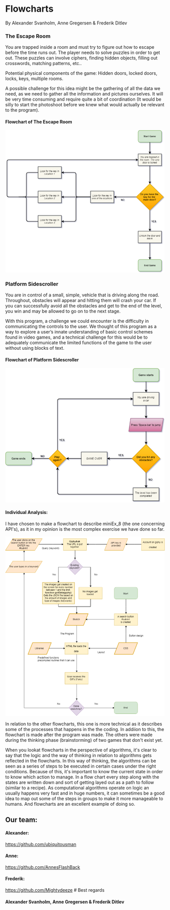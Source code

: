# Flowcharts
By Alexander Svanholm, Anne Gregersen & Frederik Ditlev

### The Escape Room

You are trapped inside a room and must try to figure out how to escape before the time runs out. The player needs to solve puzzles in order to get out. These puzzles can involve ciphers, finding hidden objects, filling out crosswords, matching patterns, etc..

Potential physical components of the game: Hidden doors, locked doors, locks, keys, multiple rooms.

A possible challenge for this idea might be the gathering of all the data we need, as we need to gather all the information and pictures ourselves. It will be very time consuming and require quite a bit of coordination (It would be silly to start the photoshoot before we knew what would actually be relevant to the program).

#### Flowchart of The Escape Room
![alt text](flowchart_escaperoom.png "ESCAPE")

### Platform Sidescroller

You are in control of a small, simple, vehicle that is driving along the road. Throughout, obstacles will appear and hitting them will crash your car. If you can successfully avoid all the obstacles and get to the end of the level, you win and may be allowed to go on to the next stage.

With this program, a challenge we could encounter is the difficulty in communicating the controls to the user. We thought of this program as a way to explore a user’s innate understanding of basic control schemes found in video games, and a technical challenge for this would be to adequately communicate the limited functions of the game to the user without using blocks of text.

#### Flowchart of Platform Sidescroller
![alt text](flowchart_sidescroller.png "DRIVE")

#### Individual Analysis:

I have chosen to make a flowchart to describe miniEx_8 (the one concerning API's), as it in my opinion is the most complex exercise we have done so far. 

![alt text](Mini_ex9.png "Gifter")

In relation to the other flowcharts, this one is more technical as it describes some of the processes that happens in the the coding. In addiion to this, the flowchart is made after the program was made. The others were made during the thinking phase (brainstorming) of two games that don't exist yet.

When you lookat flowcharts in the perspective of algorithms, it's clear to say that the logic and the way of thinking in relation to algorithms gets reflected in the flowcharts. In this way of thinking, the algorithms can be seen as a series of steps to be executed in certain cases under the right conditions. Because of this, it's important to know the current state in order to know which action to manage. In a flow chart every step along with the states are written down and sort of getting layed out as a path to follow (similar to a recipe). As computational algorithms operate on logic an usually happens very fast and in huge numbers, it can sometimes be a good idea to map out some of the steps in groups to make it more manageable to humans. And flowcharts are an excellent example of doing so.

## Our team:
#### Alexander:
https://github.com/ubiquitousman
#### Anne:
https://github.com/AnnesFlashBack
#### Frederik:
https://github.com/Mightydeeze  #
 Best regards
#### Alexander Svanholm, Anne Gregersen & Frederik Ditlev

